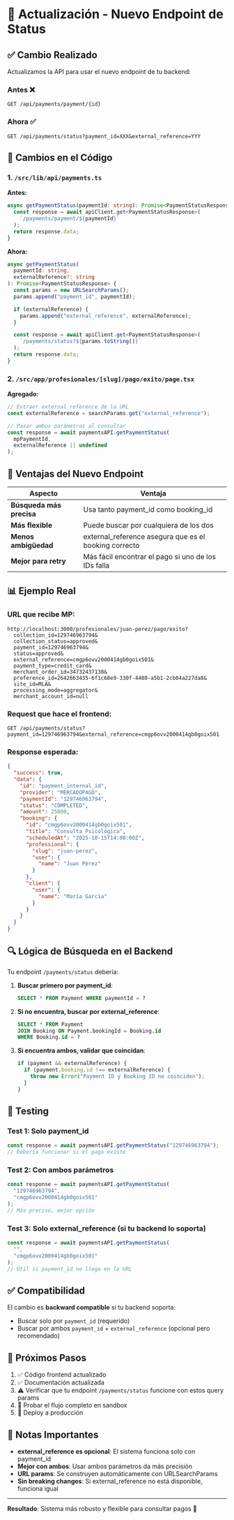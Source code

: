 # 🔄 Actualización - Nuevo Endpoint de Status

## ✅ Cambio Realizado

Actualizamos la API para usar el nuevo endpoint de tu backend:

### Antes ❌

```
GET /api/payments/payment/{id}
```

### Ahora ✅

```
GET /api/payments/status?payment_id=XXX&external_reference=YYY
```

## 🔧 Cambios en el Código

### 1. `/src/lib/api/payments.ts`

**Antes:**

```typescript
async getPaymentStatus(paymentId: string): Promise<PaymentStatusResponse> {
  const response = await apiClient.get<PaymentStatusResponse>(
    `/payments/payment/${paymentId}`
  );
  return response.data;
}
```

**Ahora:**

```typescript
async getPaymentStatus(
  paymentId: string,
  externalReference?: string
): Promise<PaymentStatusResponse> {
  const params = new URLSearchParams();
  params.append("payment_id", paymentId);

  if (externalReference) {
    params.append("external_reference", externalReference);
  }

  const response = await apiClient.get<PaymentStatusResponse>(
    `/payments/status?${params.toString()}`
  );
  return response.data;
}
```

### 2. `/src/app/profesionales/[slug]/pago/exito/page.tsx`

**Agregado:**

```typescript
// Extraer external_reference de la URL
const externalReference = searchParams.get("external_reference");

// Pasar ambos parámetros al consultar
const response = await paymentsAPI.getPaymentStatus(
  mpPaymentId,
  externalReference || undefined
);
```

## 🎯 Ventajas del Nuevo Endpoint

| Aspecto                  | Ventaja                                               |
| ------------------------ | ----------------------------------------------------- |
| **Búsqueda más precisa** | Usa tanto payment_id como booking_id                  |
| **Más flexible**         | Puede buscar por cualquiera de los dos                |
| **Menos ambigüedad**     | external_reference asegura que es el booking correcto |
| **Mejor para retry**     | Más fácil encontrar el pago si uno de los IDs falla   |

## 📊 Ejemplo Real

### URL que recibe MP:

```
http://localhost:3000/profesionales/juan-perez/pago/exito?
  collection_id=129746963794&
  collection_status=approved&
  payment_id=129746963794&
  status=approved&
  external_reference=cmgp6ovv2000414gb0goix501&
  payment_type=credit_card&
  merchant_order_id=34732437138&
  preference_id=2642663435-6f1c68e9-330f-4480-a5b1-2cb04a227da8&
  site_id=MLA&
  processing_mode=aggregator&
  merchant_account_id=null
```

### Request que hace el frontend:

```
GET /api/payments/status?payment_id=129746963794&external_reference=cmgp6ovv2000414gb0goix501
```

### Response esperada:

```json
{
  "success": true,
  "data": {
    "id": "payment_internal_id",
    "provider": "MERCADOPAGO",
    "paymentId": "129746963794",
    "status": "COMPLETED",
    "amount": 25000,
    "booking": {
      "id": "cmgp6ovv2000414gb0goix501",
      "title": "Consulta Psicológica",
      "scheduledAt": "2025-10-15T14:00:00Z",
      "professional": {
        "slug": "juan-perez",
        "user": {
          "name": "Juan Pérez"
        }
      },
      "client": {
        "user": {
          "name": "María García"
        }
      }
    }
  }
}
```

## 🔍 Lógica de Búsqueda en el Backend

Tu endpoint `/payments/status` debería:

1. **Buscar primero por payment_id**:

   ```sql
   SELECT * FROM Payment WHERE paymentId = ?
   ```

2. **Si no encuentra, buscar por external_reference**:

   ```sql
   SELECT * FROM Payment
   JOIN Booking ON Payment.bookingId = Booking.id
   WHERE Booking.id = ?
   ```

3. **Si encuentra ambos, validar que coincidan**:
   ```javascript
   if (payment && externalReference) {
     if (payment.booking.id !== externalReference) {
       throw new Error("Payment ID y Booking ID no coinciden");
     }
   }
   ```

## 🧪 Testing

### Test 1: Solo payment_id

```typescript
const response = await paymentsAPI.getPaymentStatus("129746963794");
// Debería funcionar si el pago existe
```

### Test 2: Con ambos parámetros

```typescript
const response = await paymentsAPI.getPaymentStatus(
  "129746963794",
  "cmgp6ovv2000414gb0goix501"
);
// Más preciso, mejor opción
```

### Test 3: Solo external_reference (si tu backend lo soporta)

```typescript
const response = await paymentsAPI.getPaymentStatus(
  "",
  "cmgp6ovv2000414gb0goix501"
);
// Útil si payment_id no llega en la URL
```

## ✅ Compatibilidad

El cambio es **backward compatible** si tu backend soporta:

- Buscar solo por `payment_id` (requerido)
- Buscar por ambos `payment_id` + `external_reference` (opcional pero recomendado)

## 🎯 Próximos Pasos

1. ✅ Código frontend actualizado
2. ✅ Documentación actualizada
3. ⚠️ Verificar que tu endpoint `/payments/status` funcione con estos query params
4. 🧪 Probar el flujo completo en sandbox
5. 🚀 Deploy a producción

## 📝 Notas Importantes

- **external_reference es opcional**: El sistema funciona solo con payment_id
- **Mejor con ambos**: Usar ambos parámetros da más precisión
- **URL params**: Se construyen automáticamente con URLSearchParams
- **Sin breaking changes**: Si external_reference no está disponible, funciona igual

---

**Resultado**: Sistema más robusto y flexible para consultar pagos 🎉
